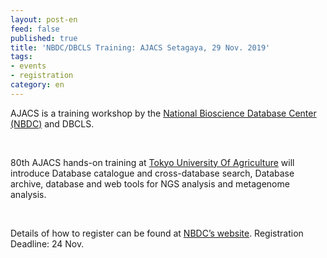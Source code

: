 ```yaml
---
layout: post-en
feed: false
published: true
title: 'NBDC/DBCLS Training: AJACS Setagaya, 29 Nov. 2019'
tags:
- events
- registration
category: en
---
```

AJACS is a training workshop by the [National Bioscience Database Center (NBDC)](https://biosciencedbc.jp/en/) and DBCLS.

<br />

80th AJACS hands-on training at [Tokyo University Of Agriculture](http://www.nodai.ac.jp/)  will introduce Database catalogue and cross-database search, Database archive, database and web tools for NGS analysis and metagenome analysis.

<br />

Details of how to register can be found at [NBDC’s website](https://biosciencedbc.jp/event/ajacs/ajacs80.html). Registration Deadline: 24 Nov.
